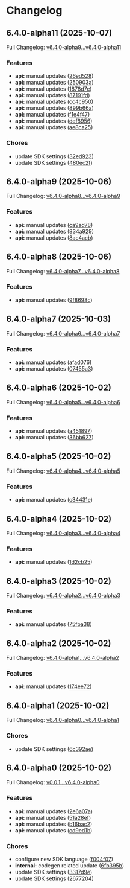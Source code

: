 # Changelog

## 6.4.0-alpha11 (2025-10-07)

Full Changelog: [v6.4.0-alpha9...v6.4.0-alpha11](https://github.com/trycourier/courier-python/compare/v6.4.0-alpha9...v6.4.0-alpha11)

### Features

* **api:** manual updates ([26ed528](https://github.com/trycourier/courier-python/commit/26ed528ff384d590feeef3405b5e2cb15136c25b))
* **api:** manual updates ([250903a](https://github.com/trycourier/courier-python/commit/250903a54c817c31f369d7739bb16f4a1a693c24))
* **api:** manual updates ([1878d7e](https://github.com/trycourier/courier-python/commit/1878d7ebb8b8b6ab96c48cade6e8adc7f85ee73f))
* **api:** manual updates ([87191fd](https://github.com/trycourier/courier-python/commit/87191fd3b6b369946744a4d5459979c3c6b1fead))
* **api:** manual updates ([cc4c950](https://github.com/trycourier/courier-python/commit/cc4c9500b58b8d337a59f79cd7ca58ab1ee4e4fc))
* **api:** manual updates ([899b66a](https://github.com/trycourier/courier-python/commit/899b66a240ea0dee22607751d8b1f6375b656610))
* **api:** manual updates ([f1e4f47](https://github.com/trycourier/courier-python/commit/f1e4f47468781a5bd3b7e2f001570d7990c85f00))
* **api:** manual updates ([def8956](https://github.com/trycourier/courier-python/commit/def895610f763927486200d52191229730b676a4))
* **api:** manual updates ([ae8ca25](https://github.com/trycourier/courier-python/commit/ae8ca2565fbaed044943de63bd72ecb2db329815))


### Chores

* update SDK settings ([32ed923](https://github.com/trycourier/courier-python/commit/32ed923a5ad675ec4e1f70623dca1e7447dda737))
* update SDK settings ([480ec2f](https://github.com/trycourier/courier-python/commit/480ec2f6dde592809c21ce10e834686bf56bb4f9))

## 6.4.0-alpha9 (2025-10-06)

Full Changelog: [v6.4.0-alpha8...v6.4.0-alpha9](https://github.com/trycourier/courier-python/compare/v6.4.0-alpha8...v6.4.0-alpha9)

### Features

* **api:** manual updates ([ca9ad78](https://github.com/trycourier/courier-python/commit/ca9ad7836de13c74bb8079dbee85e24b952a3062))
* **api:** manual updates ([834a929](https://github.com/trycourier/courier-python/commit/834a929017d2cce9fc436c74ed2ee62dc35755b4))
* **api:** manual updates ([8ac4acb](https://github.com/trycourier/courier-python/commit/8ac4acb4c4b727f5909b362bed3feec644e4b619))

## 6.4.0-alpha8 (2025-10-06)

Full Changelog: [v6.4.0-alpha7...v6.4.0-alpha8](https://github.com/trycourier/courier-python/compare/v6.4.0-alpha7...v6.4.0-alpha8)

### Features

* **api:** manual updates ([9f8698c](https://github.com/trycourier/courier-python/commit/9f8698cc478334c02ee28e1b9149f9f255887f35))

## 6.4.0-alpha7 (2025-10-03)

Full Changelog: [v6.4.0-alpha6...v6.4.0-alpha7](https://github.com/trycourier/courier-python/compare/v6.4.0-alpha6...v6.4.0-alpha7)

### Features

* **api:** manual updates ([afad076](https://github.com/trycourier/courier-python/commit/afad076eed4506db36e9997072a6c74bc127a64e))
* **api:** manual updates ([07455a3](https://github.com/trycourier/courier-python/commit/07455a32228d749413929e164d47b504edd86354))

## 6.4.0-alpha6 (2025-10-02)

Full Changelog: [v6.4.0-alpha5...v6.4.0-alpha6](https://github.com/trycourier/courier-python/compare/v6.4.0-alpha5...v6.4.0-alpha6)

### Features

* **api:** manual updates ([a451897](https://github.com/trycourier/courier-python/commit/a45189735dca2ee6983378929a634b606b9020e2))
* **api:** manual updates ([36bb627](https://github.com/trycourier/courier-python/commit/36bb62743986c845fad2f3fecaa188d7de556385))

## 6.4.0-alpha5 (2025-10-02)

Full Changelog: [v6.4.0-alpha4...v6.4.0-alpha5](https://github.com/trycourier/courier-python/compare/v6.4.0-alpha4...v6.4.0-alpha5)

### Features

* **api:** manual updates ([c34431e](https://github.com/trycourier/courier-python/commit/c34431efa9d87ddf206192dec64b06889c900a45))

## 6.4.0-alpha4 (2025-10-02)

Full Changelog: [v6.4.0-alpha3...v6.4.0-alpha4](https://github.com/trycourier/courier-python/compare/v6.4.0-alpha3...v6.4.0-alpha4)

### Features

* **api:** manual updates ([1d2cb25](https://github.com/trycourier/courier-python/commit/1d2cb258a5765cdf7aa8ce86158b01947565530b))

## 6.4.0-alpha3 (2025-10-02)

Full Changelog: [v6.4.0-alpha2...v6.4.0-alpha3](https://github.com/trycourier/courier-python/compare/v6.4.0-alpha2...v6.4.0-alpha3)

### Features

* **api:** manual updates ([75fba38](https://github.com/trycourier/courier-python/commit/75fba382fb63386480b3b12b3d48ee329244e85d))

## 6.4.0-alpha2 (2025-10-02)

Full Changelog: [v6.4.0-alpha1...v6.4.0-alpha2](https://github.com/trycourier/courier-python/compare/v6.4.0-alpha1...v6.4.0-alpha2)

### Features

* **api:** manual updates ([174ee72](https://github.com/trycourier/courier-python/commit/174ee72b20f2dca6ec5f680f0ed6d7efabc1833a))

## 6.4.0-alpha1 (2025-10-02)

Full Changelog: [v6.4.0-alpha0...v6.4.0-alpha1](https://github.com/trycourier/courier-python/compare/v6.4.0-alpha0...v6.4.0-alpha1)

### Chores

* update SDK settings ([6c392ae](https://github.com/trycourier/courier-python/commit/6c392ae4d5e6a1d41eb3b175964978d79a783f58))

## 6.4.0-alpha0 (2025-10-02)

Full Changelog: [v0.0.1...v6.4.0-alpha0](https://github.com/trycourier/courier-python/compare/v0.0.1...v6.4.0-alpha0)

### Features

* **api:** manual updates ([2e6a07a](https://github.com/trycourier/courier-python/commit/2e6a07ab17a63673de30d2dd088a492e1ecf5073))
* **api:** manual updates ([51a28ef](https://github.com/trycourier/courier-python/commit/51a28efc4e1d20328556ae691fe4a768bbb277b4))
* **api:** manual updates ([b16bac2](https://github.com/trycourier/courier-python/commit/b16bac2553d106e3ddc040bdfe3beac79f8c0408))
* **api:** manual updates ([cd9ed1b](https://github.com/trycourier/courier-python/commit/cd9ed1b563215b6896734669bd041c091f0db29a))


### Chores

* configure new SDK language ([f004f07](https://github.com/trycourier/courier-python/commit/f004f07aabba46f78d7834c62b4ef1ce4ec11759))
* **internal:** codegen related update ([6fb395b](https://github.com/trycourier/courier-python/commit/6fb395bb3062bb749130c8f6345fbfcd693d2584))
* update SDK settings ([3317d9e](https://github.com/trycourier/courier-python/commit/3317d9ec8f294d05ddd89e3b2e7f5da9a8716127))
* update SDK settings ([2677204](https://github.com/trycourier/courier-python/commit/2677204576bea283de2c5f7e17cad008a0ca497b))
